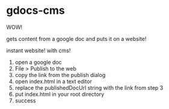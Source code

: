 # gdocs-cms

WOW!  

gets content from a google doc and puts it on a website!  

instant website! with cms!

1. open a google doc
2. File > Publish to the web
3. copy the link from the publish dialog
4. open index.html in a text editor
5. replace the publishedDocUrl string with the link from step 3
6. put index.html in your root directory
7. success
